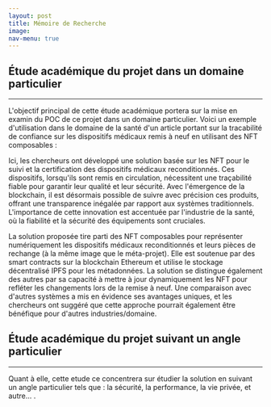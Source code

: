 ```yaml
---
layout: post
title: Mémoire de Recherche
image: 
nav-menu: true
---
```


<h2 id="content">Étude académique du projet dans un domaine particulier </h2>
<hr />
<p> L'objectif principal de cette étude académique portera sur la mise en examin du POC de ce projet dans un domaine particulier. Voici un exemple d'utilisation dans le domaine de la santé d'un article portant sur la tracabilité de confiance sur les dispositifs médicaux remis à neuf en utilisant des NFT composables :</p>
<p>Ici, les chercheurs ont développé une solution basée sur les NFT  pour le suivi et la certification des dispositifs médicaux reconditionnés. Ces dispositifs, lorsqu'ils sont remis en circulation, nécessitent une traçabilité fiable pour garantir leur qualité et leur sécurité. Avec l'émergence de la blockchain, il est désormais possible de suivre avec précision ces produits, offrant une transparence inégalée par rapport aux systèmes traditionnels. L'importance de cette innovation est accentuée par l'industrie de la santé, où la fiabilité et la sécurité des équipements sont cruciales. </p>
<p>La solution proposée tire parti des NFT composables pour représenter numériquement les dispositifs médicaux reconditionnés et leurs pièces de rechange (à la même image que le méta-projet). Elle est soutenue par des smart contracts sur la blockchain Ethereum et utilise le stockage décentralisé IPFS pour les métadonnées. La solution se distingue également des autres par sa capacité à mettre à jour dynamiquement les NFT pour refléter les changements lors de la remise à neuf. Une comparaison avec d'autres systèmes a mis en évidence ses avantages uniques, et les chercheurs ont suggéré que cette approche pourrait également être bénéfique pour d'autres industries/domaine.</p>

<h2 id="content">Étude académique du projet suivant un angle particulier </h2>
	<hr />
<p>Quant à elle, cette etude ce concentrera sur étudier la solution en suivant un angle particulier tels que : la sécurité, la performance, la vie privée, et autre... .</p>




